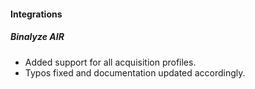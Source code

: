 #### Integrations
##### Binalyze AIR
- Added support for all acquisition profiles.
- Typos fixed and documentation updated accordingly. 